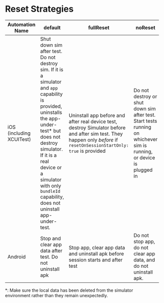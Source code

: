 # Reset Strategies

| Automation Name | default | fullReset | noReset |
| --------------- | ------- | --------- | ------- |
| iOS (including XCUITest) | Shut down sim after test. Do not destroy sim. If it is a simulator and `app` capability is provided, uninstalls the app-under-test* but does not destroy simulator. If it is a real device or a simulator with only `bundleId` capability, does not uninstall app-under-test. | Uninstall app before and after real device test, destroy Simulator before and after sim test. They happen only _before_ if `resetOnSessionStartOnly: true` is provided | Do not destroy or shut down sim after test. Start tests running on whichever sim is running, or device is plugged in |
| Android | Stop and clear app data after test. Do not uninstall apk | Stop app, clear app data and uninstall apk before session starts and after test | Do not stop app, do not clear app data, and do not uninstall apk. |

*: Make sure the local data has been deleted from the simulator environment rather than they remain unexpectedly.
